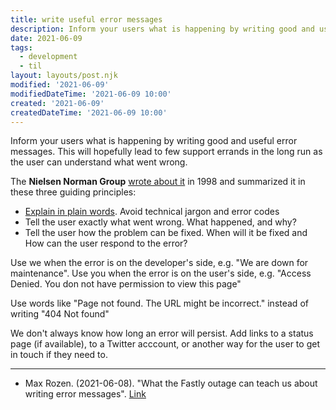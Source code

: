 ```yaml
---
title: write useful error messages
description: Inform your users what is happening by writing good and useful error messages
date: 2021-06-09
tags:
  - development
  - til
layout: layouts/post.njk
modified: '2021-06-09'
modifiedDateTime: '2021-06-09 10:00'
created: '2021-06-09'
createdDateTime: '2021-06-09 10:00'
---
```


Inform your users what is happening by writing good and useful error messages. This will hopefully lead to few support errands in the long run as the user can understand what went wrong.

The **Nielsen Norman Group** [wrote about it](https://www.nngroup.com/articles/improving-dreaded-404-error-message/) in 1998 and summarized it in these three guiding principles:

- [Explain in plain words](/posts/explain-in-plain-words). Avoid technical jargon and error codes
- Tell the user exactly what went wrong. What happened, and why?
- Tell the user how the problem can be fixed. When will it be fixed and How can the user respond to the error?

Use we when the error is on the developer's side, e.g. "We are down for maintenance". Use you when the error is on the user's side, e.g. "Access Denied. You don not have permission to view this page"

Use words like "Page not found. The URL might be incorrect." instead of writing "404 Not found"

We don't always know how long an error will persist. Add links to a status page (if available), to a Twitter acccount, or another way for the user to get in touch if they need to.

---

- Max Rozen. (2021-06-08). "What the Fastly outage can teach us about writing error messages". [Link](https://onlineornot.com/what-fastly-outage-can-teach-about-writing-error-messages)
